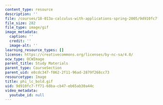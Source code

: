 ```yaml
---
content_type: resource
description: ''
file: /courses/18-013a-calculus-with-applications-spring-2005/9d910fc7ff7168bacb47eb65ab30a44c_phi_lc_bold.gif
file_size: 282
file_type: image/gif
image_metadata:
  caption: ''
  credit: ''
  image-alt: ''
learning_resource_types: []
license: https://creativecommons.org/licenses/by-nc-sa/4.0/
ocw_type: OCWImage
parent_title: Study Materials
parent_type: CourseSection
parent_uid: e8cdc347-f062-2f11-96ad-2879f268cc73
resourcetype: Image
title: phi_lc_bold.gif
uid: 9d910fc7-ff71-68ba-cb47-eb65ab30a44c
video_metadata:
  youtube_id: null
---
```

